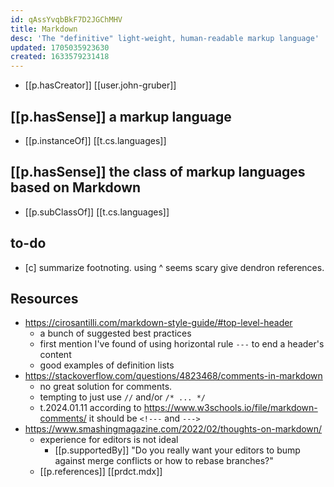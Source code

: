 ```yaml
---
id: qAssYvqbBkF7D2JGChMHV
title: Markdown
desc: 'The "definitive" light-weight, human-readable markup language'
updated: 1705035923630
created: 1633579231418
---
```


- [[p.hasCreator]] [[user.john-gruber]]

## [[p.hasSense]] a markup language

- [[p.instanceOf]] [[t.cs.languages]] 

## [[p.hasSense]] the class of markup languages based on Markdown

- [[p.subClassOf]] [[t.cs.languages]]

## to-do

- [c] summarize footnoting. using ^ seems scary give dendron references.

## Resources

- https://cirosantilli.com/markdown-style-guide/#top-level-header
  - a bunch of suggested best practices
  - first mention I've found of using horizontal rule `---` to end a header's content
  - good examples of definition lists
- https://stackoverflow.com/questions/4823468/comments-in-markdown
  - no great solution for comments. 
  - tempting to just use `//` and/or `/* ... */`
  - t.2024.01.11 according to https://www.w3schools.io/file/markdown-comments/ it should be `<!---` and `--->`
- https://www.smashingmagazine.com/2022/02/thoughts-on-markdown/
  - experience for editors is not ideal
    - [[p.supportedBy]] "Do you really want your editors to bump against merge conflicts or how to rebase branches?"
  - [[p.references]] [[prdct.mdx]]
